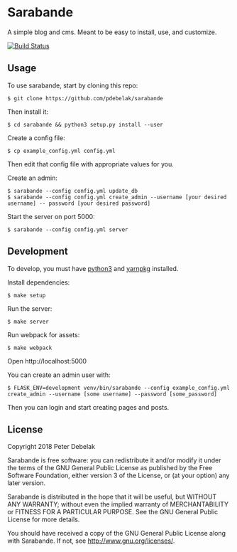 Sarabande
=========

A simple blog and cms. Meant to be easy to install, use, and customize.

[![Build Status](https://travis-ci.org/pdebelak/sarabande.svg?branch=master)](https://travis-ci.org/pdebelak/sarabande)

## Usage

To use sarabande, start by cloning this repo:

```
$ git clone https://github.com/pdebelak/sarabande
```

Then install it:

```
$ cd sarabande && python3 setup.py install --user
```

Create a config file:

```
$ cp example_config.yml config.yml
```

Then edit that config file with appropriate values for you.

Create an admin:

```
$ sarabande --config config.yml update_db
$ sarabande --config config.yml create_admin --username [your desired username] -- password [your desired password]
```

Start the server on port 5000:

```
$ sarabande --config config.yml server
```

## Development

To develop, you must have [python3](https://www.python.org/) and
[yarnpkg](https://yarnpkg.com) installed.

Install dependencies:

```
$ make setup
```

Run the server:

```
$ make server
```

Run webpack for assets:

```
$ make webpack
```

Open http://localhost:5000

You can create an admin user with:

```
$ FLASK_ENV=development venv/bin/sarabande --config example_config.yml create_admin --username [some username] --password [some_password]
```

Then you can login and start creating pages and posts.

## License

Copyright 2018 Peter Debelak

Sarabande is free software: you can redistribute it and/or modify
it under the terms of the GNU General Public License as published by
the Free Software Foundation, either version 3 of the License, or
(at your option) any later version.

Sarabande is distributed in the hope that it will be useful,
but WITHOUT ANY WARRANTY; without even the implied warranty of
MERCHANTABILITY or FITNESS FOR A PARTICULAR PURPOSE.  See the
GNU General Public License for more details.

You should have received a copy of the GNU General Public License
along with Sarabande.  If not, see <http://www.gnu.org/licenses/>.

